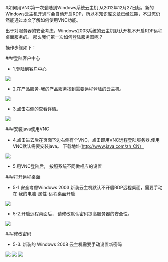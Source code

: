 
<!-- --- tag: faq vnc 云主机 -->
<!-- --- title: 如何用VNC第一次登陆到Windows系统云主机 -->
#如何用VNC第一次登陆到Windows系统云主机
从2012年12月27日起，新的Windows云主机开通时会自动开启RDP，所以本知识库文章已经过期，不过您仍然能通过本文了解如何使用VNC功能。

出于对服务器的安全考虑，Windows2003系统的云主机默认开机不开启RDP远程桌面服务的。 那么我们第一次如何登陆服务器呢？

操作步骤如下：

###登陆客户中心

*    1.[登陆到客户中心](http://portal.51hosting.com)

![](http://ww4.sinaimg.cn/large/a74e55b4jw1dz9lo1y495j.jpg)

*    2.在产品服务-我的产品服务找到需要远程登陆的云主机。

![](http://ww1.sinaimg.cn/large/a74e55b4jw1dz9g4ra5wgj.jpg)

*    3.点击右侧的查看详情。

![](http://ww1.sinaimg.cn/large/a74ecc4cjw1dz9g613f2hj.jpg)

###安装java使用VNC
*    4.点击进去后在页面下边右侧有个VNC，点击即用VNC远程登陆服务器.使用VNC默认需要安装java。
下载地址(http://www.java.com/zh_CN）

![](http://ww4.sinaimg.cn/large/a74e55b4jw1dz9gdlu8hjj.jpg)

*    5.用VNC登陆后， 按照系统不同做相应的设置

###打开远程桌面

*    5-1.安全考虑Windows 2003 新装云主机默认不开启RDP远程桌面，需要手动在 我的电脑-属性-远程桌面开启

![](http://ww3.sinaimg.cn/large/a74eed94jw1dz9l8escy5j.jpg)

*    5-2.开启远程桌面后， 请修改默认密码提高服务器的安全性。

![](http://ww3.sinaimg.cn/large/a74ecc4cjw1dz9l2m7hi5j.jpg)

###修改密码

*    5-3. 新装的 Windows 2008 云主机需要手动设置新密码

![](http://ww1.sinaimg.cn/large/a74e55b4jw1dz9k866e2hj.jpg)
![](http://ww2.sinaimg.cn/large/a74e55b4jw1dz9k9h1mxvj.jpg)
![](http://ww1.sinaimg.cn/large/a74ecc4cjw1dz9k9u61nzj.jpg)



